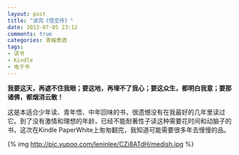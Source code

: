 ```yaml
---
layout: post
title: "读完《悟空传》"
date: 2013-07-05 23:12
comments: true
categories: 青梅煮酒
tags:
- 读书
- Kindle
- 电子书
---
```

**我要这天，再遮不住我眼；要这地，再埋不了我心；要这众生，都明白我意；要那诸佛，都烟消云散！**

这是本适合少年读、青年悟、中年回味的书，很遗憾没有在我最好的几年里读过它。到了没有激情和理想的年龄，已经不能耐著性子读这种需要花时间和动脑子的书，这次在Kindle PaperWhite上匆匆翻完，我知道可能需要很多年去慢慢的品。

{% img http://pic.yupoo.com/leninlee/CZj8ATdH/medish.jpg %}
